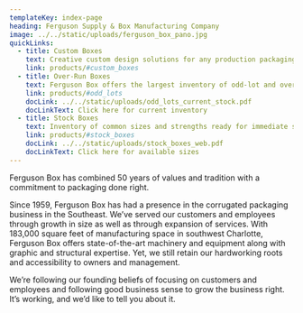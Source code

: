 ```yaml
---
templateKey: index-page
heading: Ferguson Supply & Box Manufacturing Company
image: ../../static/uploads/ferguson_box_pano.jpg
quickLinks:
  - title: Custom Boxes
    text: Creative custom design solutions for any production packaging requirements.
    link: products/#custom_boxes
  - title: Over-Run Boxes
    text: Ferguson Box offers the largest inventory of odd-lot and over-run boxes in the southeast at closeout pricing.
    link: products/#odd_lots
    docLink: ../../static/uploads/odd_lots_current_stock.pdf
    docLinkText: Click here for current inventory
  - title: Stock Boxes
    text: Inventory of common sizes and strengths ready for immediate shipment.
    link: products/#stock_boxes
    docLink: ../../static/uploads/stock_boxes_web.pdf
    docLinkText: Click here for available sizes
---
```

Ferguson Box has combined 50 years of values and tradition with a commitment to packaging done right.

Since 1959, Ferguson Box has had a presence in the corrugated packaging business in the Southeast.  We’ve served our customers and employees through growth in size as well as through expansion of services.  With 183,000 square feet of manufacturing space in southwest Charlotte, Ferguson Box offers state-of-the-art machinery and equipment along with graphic and structural expertise. Yet, we still retain our hardworking roots and accessibility to owners and management.

We’re following our founding beliefs of focusing on customers and employees and following good business sense to grow the business right. It’s working, and we’d like to tell you about it.